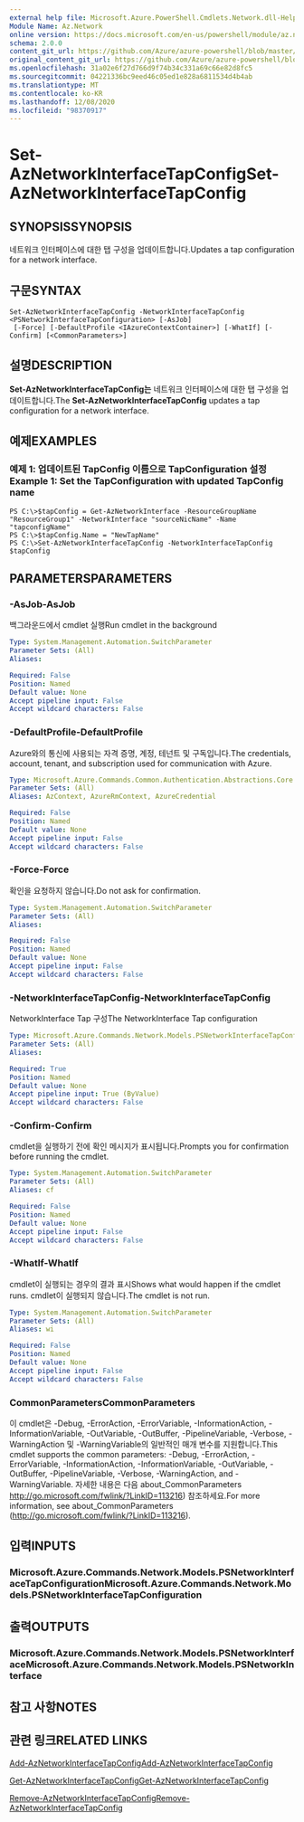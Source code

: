 ```yaml
---
external help file: Microsoft.Azure.PowerShell.Cmdlets.Network.dll-Help.xml
Module Name: Az.Network
online version: https://docs.microsoft.com/en-us/powershell/module/az.network/set-aznetworkinterfacetapconfig
schema: 2.0.0
content_git_url: https://github.com/Azure/azure-powershell/blob/master/src/Network/Network/help/Set-AzNetworkInterfaceTapConfig.md
original_content_git_url: https://github.com/Azure/azure-powershell/blob/master/src/Network/Network/help/Set-AzNetworkInterfaceTapConfig.md
ms.openlocfilehash: 31a02e6f27d766d9f74b34c331a69c66e82d8fc5
ms.sourcegitcommit: 04221336bc9eed46c05ed1e828a6811534d4b4ab
ms.translationtype: MT
ms.contentlocale: ko-KR
ms.lasthandoff: 12/08/2020
ms.locfileid: "98370917"
---
```

# <span data-ttu-id="58215-101">Set-AzNetworkInterfaceTapConfig</span><span class="sxs-lookup"><span data-stu-id="58215-101">Set-AzNetworkInterfaceTapConfig</span></span>

## <span data-ttu-id="58215-102">SYNOPSIS</span><span class="sxs-lookup"><span data-stu-id="58215-102">SYNOPSIS</span></span>
<span data-ttu-id="58215-103">네트워크 인터페이스에 대한 탭 구성을 업데이트합니다.</span><span class="sxs-lookup"><span data-stu-id="58215-103">Updates a tap configuration for a network interface.</span></span>

## <span data-ttu-id="58215-104">구문</span><span class="sxs-lookup"><span data-stu-id="58215-104">SYNTAX</span></span>

```
Set-AzNetworkInterfaceTapConfig -NetworkInterfaceTapConfig <PSNetworkInterfaceTapConfiguration> [-AsJob]
 [-Force] [-DefaultProfile <IAzureContextContainer>] [-WhatIf] [-Confirm] [<CommonParameters>]
```

## <span data-ttu-id="58215-105">설명</span><span class="sxs-lookup"><span data-stu-id="58215-105">DESCRIPTION</span></span>
<span data-ttu-id="58215-106">**Set-AzNetworkInterfaceTapConfig는** 네트워크 인터페이스에 대한 탭 구성을 업데이트합니다.</span><span class="sxs-lookup"><span data-stu-id="58215-106">The **Set-AzNetworkInterfaceTapConfig** updates a tap configuration for a network interface.</span></span>

## <span data-ttu-id="58215-107">예제</span><span class="sxs-lookup"><span data-stu-id="58215-107">EXAMPLES</span></span>

### <span data-ttu-id="58215-108">예제 1: 업데이트된 TapConfig 이름으로 TapConfiguration 설정</span><span class="sxs-lookup"><span data-stu-id="58215-108">Example 1: Set the TapConfiguration with updated TapConfig name</span></span>
```
PS C:\>$tapConfig = Get-AzNetworkInterface -ResourceGroupName "ResourceGroup1" -NetworkInterface "sourceNicName" -Name "tapconfigName"
PS C:\>$tapConfig.Name = "NewTapName"
PS C:\>Set-AzNetworkInterfaceTapConfig -NetworkInterfaceTapConfig $tapConfig
```

## <span data-ttu-id="58215-109">PARAMETERS</span><span class="sxs-lookup"><span data-stu-id="58215-109">PARAMETERS</span></span>

### <span data-ttu-id="58215-110">-AsJob</span><span class="sxs-lookup"><span data-stu-id="58215-110">-AsJob</span></span>
<span data-ttu-id="58215-111">백그라운드에서 cmdlet 실행</span><span class="sxs-lookup"><span data-stu-id="58215-111">Run cmdlet in the background</span></span>

```yaml
Type: System.Management.Automation.SwitchParameter
Parameter Sets: (All)
Aliases:

Required: False
Position: Named
Default value: None
Accept pipeline input: False
Accept wildcard characters: False
```

### <span data-ttu-id="58215-112">-DefaultProfile</span><span class="sxs-lookup"><span data-stu-id="58215-112">-DefaultProfile</span></span>
<span data-ttu-id="58215-113">Azure와의 통신에 사용되는 자격 증명, 계정, 테넌트 및 구독입니다.</span><span class="sxs-lookup"><span data-stu-id="58215-113">The credentials, account, tenant, and subscription used for communication with Azure.</span></span>

```yaml
Type: Microsoft.Azure.Commands.Common.Authentication.Abstractions.Core.IAzureContextContainer
Parameter Sets: (All)
Aliases: AzContext, AzureRmContext, AzureCredential

Required: False
Position: Named
Default value: None
Accept pipeline input: False
Accept wildcard characters: False
```

### <span data-ttu-id="58215-114">-Force</span><span class="sxs-lookup"><span data-stu-id="58215-114">-Force</span></span>
<span data-ttu-id="58215-115">확인을 요청하지 않습니다.</span><span class="sxs-lookup"><span data-stu-id="58215-115">Do not ask for confirmation.</span></span>

```yaml
Type: System.Management.Automation.SwitchParameter
Parameter Sets: (All)
Aliases:

Required: False
Position: Named
Default value: None
Accept pipeline input: False
Accept wildcard characters: False
```

### <span data-ttu-id="58215-116">-NetworkInterfaceTapConfig</span><span class="sxs-lookup"><span data-stu-id="58215-116">-NetworkInterfaceTapConfig</span></span>
<span data-ttu-id="58215-117">NetworkInterface Tap 구성</span><span class="sxs-lookup"><span data-stu-id="58215-117">The NetworkInterface Tap configuration</span></span>

```yaml
Type: Microsoft.Azure.Commands.Network.Models.PSNetworkInterfaceTapConfiguration
Parameter Sets: (All)
Aliases:

Required: True
Position: Named
Default value: None
Accept pipeline input: True (ByValue)
Accept wildcard characters: False
```

### <span data-ttu-id="58215-118">-Confirm</span><span class="sxs-lookup"><span data-stu-id="58215-118">-Confirm</span></span>
<span data-ttu-id="58215-119">cmdlet을 실행하기 전에 확인 메시지가 표시됩니다.</span><span class="sxs-lookup"><span data-stu-id="58215-119">Prompts you for confirmation before running the cmdlet.</span></span>

```yaml
Type: System.Management.Automation.SwitchParameter
Parameter Sets: (All)
Aliases: cf

Required: False
Position: Named
Default value: None
Accept pipeline input: False
Accept wildcard characters: False
```

### <span data-ttu-id="58215-120">-WhatIf</span><span class="sxs-lookup"><span data-stu-id="58215-120">-WhatIf</span></span>
<span data-ttu-id="58215-121">cmdlet이 실행되는 경우의 결과 표시</span><span class="sxs-lookup"><span data-stu-id="58215-121">Shows what would happen if the cmdlet runs.</span></span>
<span data-ttu-id="58215-122">cmdlet이 실행되지 않습니다.</span><span class="sxs-lookup"><span data-stu-id="58215-122">The cmdlet is not run.</span></span>

```yaml
Type: System.Management.Automation.SwitchParameter
Parameter Sets: (All)
Aliases: wi

Required: False
Position: Named
Default value: None
Accept pipeline input: False
Accept wildcard characters: False
```

### <span data-ttu-id="58215-123">CommonParameters</span><span class="sxs-lookup"><span data-stu-id="58215-123">CommonParameters</span></span>
<span data-ttu-id="58215-124">이 cmdlet은 -Debug, -ErrorAction, -ErrorVariable, -InformationAction, -InformationVariable, -OutVariable, -OutBuffer, -PipelineVariable, -Verbose, -WarningAction 및 -WarningVariable의 일반적인 매개 변수를 지원합니다.</span><span class="sxs-lookup"><span data-stu-id="58215-124">This cmdlet supports the common parameters: -Debug, -ErrorAction, -ErrorVariable, -InformationAction, -InformationVariable, -OutVariable, -OutBuffer, -PipelineVariable, -Verbose, -WarningAction, and -WarningVariable.</span></span> <span data-ttu-id="58215-125">자세한 내용은 다음 about_CommonParameters http://go.microsoft.com/fwlink/?LinkID=113216) 참조하세요.</span><span class="sxs-lookup"><span data-stu-id="58215-125">For more information, see about_CommonParameters (http://go.microsoft.com/fwlink/?LinkID=113216).</span></span>

## <span data-ttu-id="58215-126">입력</span><span class="sxs-lookup"><span data-stu-id="58215-126">INPUTS</span></span>

### <span data-ttu-id="58215-127">Microsoft.Azure.Commands.Network.Models.PSNetworkInterfaceTapConfiguration</span><span class="sxs-lookup"><span data-stu-id="58215-127">Microsoft.Azure.Commands.Network.Models.PSNetworkInterfaceTapConfiguration</span></span>

## <span data-ttu-id="58215-128">출력</span><span class="sxs-lookup"><span data-stu-id="58215-128">OUTPUTS</span></span>

### <span data-ttu-id="58215-129">Microsoft.Azure.Commands.Network.Models.PSNetworkInterface</span><span class="sxs-lookup"><span data-stu-id="58215-129">Microsoft.Azure.Commands.Network.Models.PSNetworkInterface</span></span>

## <span data-ttu-id="58215-130">참고 사항</span><span class="sxs-lookup"><span data-stu-id="58215-130">NOTES</span></span>

## <span data-ttu-id="58215-131">관련 링크</span><span class="sxs-lookup"><span data-stu-id="58215-131">RELATED LINKS</span></span>

[<span data-ttu-id="58215-132">Add-AzNetworkInterfaceTapConfig</span><span class="sxs-lookup"><span data-stu-id="58215-132">Add-AzNetworkInterfaceTapConfig</span></span>](./Add-AzNetworkInterfaceTapConfig.md)

[<span data-ttu-id="58215-133">Get-AzNetworkInterfaceTapConfig</span><span class="sxs-lookup"><span data-stu-id="58215-133">Get-AzNetworkInterfaceTapConfig</span></span>](./Get-AzNetworkInterfaceTapConfig.md)

[<span data-ttu-id="58215-134">Remove-AzNetworkInterfaceTapConfig</span><span class="sxs-lookup"><span data-stu-id="58215-134">Remove-AzNetworkInterfaceTapConfig</span></span>](./Remove-AzNetworkInterfaceTapConfig.md)
